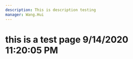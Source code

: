 ```yaml
---
description: This is description testing
manager: Wang.Hui
---
```

# this is a test page 9/14/2020 11:20:05 PM
